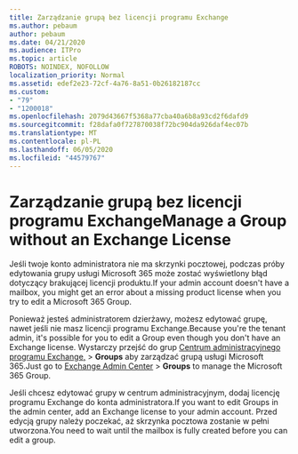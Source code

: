 ```yaml
---
title: Zarządzanie grupą bez licencji programu Exchange
ms.author: pebaum
author: pebaum
ms.date: 04/21/2020
ms.audience: ITPro
ms.topic: article
ROBOTS: NOINDEX, NOFOLLOW
localization_priority: Normal
ms.assetid: edef2e23-72cf-4a76-8a51-0b26182187cc
ms.custom:
- "79"
- "1200018"
ms.openlocfilehash: 2079d43667f5368a77cba40a6b8a93cd2f6dafd9
ms.sourcegitcommit: f28dafa0f727870038f72bc904da926daf4ec07b
ms.translationtype: MT
ms.contentlocale: pl-PL
ms.lasthandoff: 06/05/2020
ms.locfileid: "44579767"
---
```

# <a name="manage-a-group-without-an-exchange-license"></a><span data-ttu-id="5cb10-102">Zarządzanie grupą bez licencji programu Exchange</span><span class="sxs-lookup"><span data-stu-id="5cb10-102">Manage a Group without an Exchange License</span></span>

<span data-ttu-id="5cb10-103">Jeśli twoje konto administratora nie ma skrzynki pocztowej, podczas próby edytowania grupy usługi Microsoft 365 może zostać wyświetlony błąd dotyczący brakującej licencji produktu.</span><span class="sxs-lookup"><span data-stu-id="5cb10-103">If your admin account doesn't have a mailbox, you might get an error about a missing product license when you try to edit a Microsoft 365 Group.</span></span>
  
<span data-ttu-id="5cb10-104">Ponieważ jesteś administratorem dzierżawy, możesz edytować grupę, nawet jeśli nie masz licencji programu Exchange.</span><span class="sxs-lookup"><span data-stu-id="5cb10-104">Because you're the tenant admin, it's possible for you to edit a Group even though you don't have an Exchange license.</span></span> <span data-ttu-id="5cb10-105">Wystarczy przejść do grup [Centrum administracyjnego programu Exchange,](https://outlook.office365.com/ecp.aspx) \> **Groups** aby zarządzać grupą usługi Microsoft 365.</span><span class="sxs-lookup"><span data-stu-id="5cb10-105">Just go to [Exchange Admin Center](https://outlook.office365.com/ecp.aspx) \> **Groups** to manage the Microsoft 365 Group.</span></span>
  
<span data-ttu-id="5cb10-106">Jeśli chcesz edytować grupy w centrum administracyjnym, dodaj licencję programu Exchange do konta administratora.</span><span class="sxs-lookup"><span data-stu-id="5cb10-106">If you want to edit Groups in the admin center, add an Exchange license to your admin account.</span></span> <span data-ttu-id="5cb10-107">Przed edycją grupy należy poczekać, aż skrzynka pocztowa zostanie w pełni utworzona.</span><span class="sxs-lookup"><span data-stu-id="5cb10-107">You need to wait until the mailbox is fully created before you can edit a group.</span></span>
  